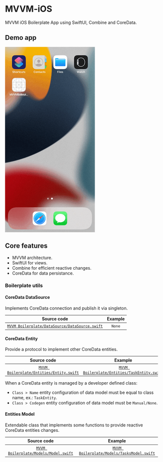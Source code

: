 # MVVM-iOS
MVVM iOS Boilerplate App using SwiftUI, Combine and CoreData.

## Demo app

![demo app](https://github.com/lucasmenendez/MVVM-iOS/blob/main/demo.gif?raw=true)

## Core features

* MVVM architecture.
* SwiftUI for views.
* Combine for efficient reactive changes.
* CoreData for data persistance.

### Boilerplate utils

#### CoreData DataSource

Implements CoreData connection and publish it via singleton.

| Source code | Example |
|:---:|:---:|
| [`MVVM Boilerplate/DataSource/DataSource.swift`](./MVVM%20Boilerplate/DataSource/DataSource.swift) | `None` |

#### CoreData Entity

Provide a protocol to implement other CoreData entities. 

| Source code | Example |
|:---:|:---:|
| [`MVVM Boilerplate/Entities/Entity.swift`](./MVVM%20Boilerplate/Entities/Entity.swift) | [`MVVM Boilerplate/Entities/TaskEntity.swift`](./MVVM%20Boilerplate/Entities/TaskEntity.swift) |

When a CoreData entity is managed by a developer defined class: 
 * `Class > Name` entity configuration of data model must be equal to class name, ex.: `TaskEntity`.
 * `Class > Codegen` entity configuration of data model must be `Manual/None`.

#### Entities Model

Extendable class that implements some functions to provide reactive CoreData entities changes.

| Source code | Example |
|:---:|:---:|
| [`MVVM Boilerplate/Models/Model.swift`](./MVVM%20Boilerplate/Models/Model.swift) | [`MVVM Boilerplate/Models/TasksModel.swift`](./MVVM%20Boilerplate/Models/TasksModel.swift) |